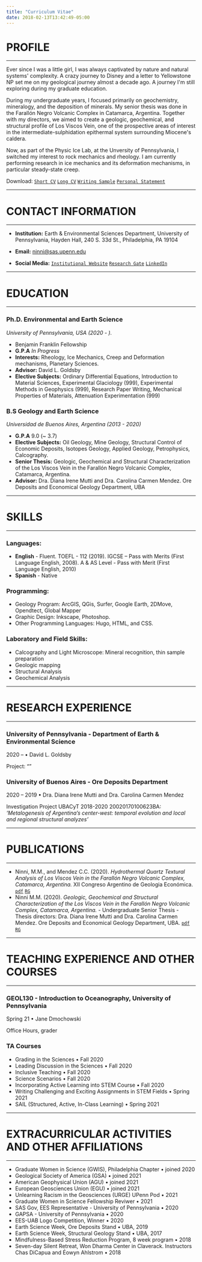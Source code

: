 ```yaml
---
title: "Curriculum Vitae"
date: 2018-02-13T13:42:49-05:00
---
```

# PROFILE
--------------------------------------------------------------------------------
Ever since I was a little girl, I was always captivated by nature and natural systems' complexity. A crazy journey to Disney and a letter to Yellowstone NP set me on my geological journey almost a decade ago. A journey I'm still exploring during my graduate education.

During my undergraduate years, I focused primarily on geochemistry, mineralogy, and the deposition of minerals. My senior thesis was done in the Farallón Negro Volcanic Complex in Catamarca, Argentina. Together with my directors, we aimed to create a geologic, geochemical, and structural profile of Los Viscos Vein, one of the prospective areas of interest in the intermediate-sulphidation epithermal system surrounding Miocene's caldera.  

Now, as part of the Physic Ice Lab, at the Unversity of Pennsylvania, I switched my interest to rock mechanics and rheology. I am currently performing research in ice mechanics and its deformation mechanisms, in particular steady-state creep.

Download: [`Short CV`](https://drive.google.com/file/d/1AVizv-uvsVK6Z8Sf1RN0Sz-Eu3gjGHRL/view?usp=sharing) [`Long CV`](https://drive.google.com/file/d/1Ad_x0EcOquVG9TRuBaA-sJOKqFWFA9SM/view?usp=sharing) [`Writing Sample`](https://drive.google.com/file/d/1AQquO7o9SADyCwJRBT_xQ3ZKgr2SbgVJ/view?usp=sharing) [`Personal Statement`](https://drive.google.com/file/d/1Aeb7YFN4aauvhaHiqcBkv-UthhCOpZ2i/view?usp=sharing)

----------------------------------------------------------

# CONTACT INFORMATION
----------------------------------------------------------
* **Institution:** Earth & Environmental Sciences Department, University of Pennsylvania, Hayden Hall, 240 S. 33d St., Philadelphia, PA 19104

* **Email:** ninni@sas.upenn.edu

* **Social Media:** [`Institutional Website`](http://earth.sas.upenn.edu/people/maria-micaela-ninni)  [`Research Gate`](http://researchgate.net/profile/maria_ninni)  [`LinkedIn`](http://linkedin.com/in/mninni)
----------------------------------------------------------
# EDUCATION
----------------------------------------------------------

### Ph.D. Environmental and Earth Science
*University of Pennsylvania, USA (2020 - ).*
- Benjamin Franklin Fellowship
- **G.P.A** *In Progress*
- **Interests:** Rheology, Ice Mechanics, Creep and Deformation mechanisms, Planetary Sciences. 
- **Advisor:** David L. Goldsby
- **Elective Subjects:** Ordinary Differential Equations, Introduction to Material Sciences, Experimental Glaciology (999), Experimental Methods in Geophysics (999), Research Paper Writing, Mechanical Properties of Materials, Attenuation Experimentation (999)  

### B.S Geology and Earth Science
*Universidad de Buenos Aires, Argentina  (2013 - 2020)*
- **G.P.A** 9.0 (~ 3.7)
- **Elective Subjects:** Oil Geology, Mine Geology, Structural Control of Economic Deposits, Isotopes Geology, Applied Geology, Petrophysics, Calcography. 
- **Senior Thesis:** Geologic, Geochemical and Structural Characterization of the Los Viscos Vein in the Farallón Negro Volcanic Complex, Catamarca, Argentina. 
- **Advisor:** Dra. Diana Irene Mutti and Dra. Carolina Carmen Mendez. Ore Deposits and Economical Geology Department, UBA
----------------------------------------------------------
# SKILLS
----------------------------------------------------------
### Languages:
- **English** - Fluent. TOEFL - 112 (2019). IGCSE – Pass with Merits (First Language English, 2008). 
A & AS Level - Pass with Merit (First Language English, 2010) 
- **Spanish** - Native
### Programming: 
- Geology Program: ArcGIS, QGis, Surfer, Google Earth, 2DMove, Opendtect, Global Mapper
- Graphic Design: Inkscape, Photoshop.
- Other Programming Languages: Hugo, HTML, and CSS.
### Laboratory and Field Skills:
- Calcography and Light Microscope: Mineral recognition, thin sample preparation
- Geologic mapping
- Structural Analysis
- Geochemical Analysis
----------------------------------------------------------
# RESEARCH EXPERIENCE
----------------------------------------------------------
### University of Pennsylvania - Department of Earth & Environmental Science
2020 – • David L. Goldsby

Project: “”

### University of Buenos Aires - Ore Deposits Department
2020 – 2019 • Dra. Diana Irene Mutti and Dra. Carolina Carmen Mendez

Investigation Project UBACyT 2018-2020 20020170100623BA: *‘Metalogenesis of Argentina’s center-west: temporal evolution and local and regional structural analyzes’* 

----------------------------------------------------------
# PUBLICATIONS
----------------------------------------------------------
- Ninni, M.M., and Mendez C.C. (2020). *Hydrothermal Quartz Textural Analysis of Los Viscos Vein in the Farallón Negro Volcanic Complex, Catamarca, Argentina.* XII Congreso Argentino de Geologia Económica. [`pdf`](https://drive.google.com/file/d/1Apxt0jZECa7j4mfTqfuyGVcUsagl0VJz/view?usp=sharing) [`RG`](https://www.researchgate.net/publication/347948976_Analisis_Textural_De_La_Silice_Hidrotermal_En_La_Veta_Los_Viscos_Del_Complejo_Volcanico_Farallon_Negro_Catamarca_Argentina)
- Ninni M.M. (2020). *Geologic, Geochemical and Structural Characterization of the Los Viscos Vein in the Farallón Negro Volcanic Complex, Catamarca, Argentina.* - Undergraduate Senior Thesis - Thesis directors: Dra. Diana Irene Mutti and Dra. Carolina Carmen Mendez. Ore Deposits and Economical Geology Department, UBA. [`pdf`](https://drive.google.com/file/d/1AkX23Grf_VeDCpRQQZ1qXib9Wr_IXu8N/view?usp=sharing) [`RG`](http://localhost:1313/cv/#profile)
----------------------------------------------------------
# TEACHING EXPERIENCE AND OTHER COURSES
----------------------------------------------------------
### GEOL130 - Introduction to Oceanography, University of Pennsylvania
Spring 21 • Jane Dmochowski

Office Hours, grader

### TA Courses 

- Grading in the Sciences				•						Fall 2020
- Leading Discussion in the Sciences	•								Fall 2020
- Inclusive Teaching 					•						Fall 2020
- Science Scenarios 					•						Fall 2020
- Incorporating Active Learning into STEM Course	•						Fall 2020
- Writing Challenging and Exciting Assignments in STEM Fields	•   Spring 2021
- SAIL (Structured, Active, In-Class Learning)  •   Spring 2021


----------------------------------------------------------
# EXTRACURRICULAR ACTIVITIES AND OTHER AFFILIATIONS
----------------------------------------------------------

- Graduate Women in Science (GWIS), Philadelphia Chapter • joined 2020
- Geological Society of America (GSA) • joined 2021  
- American Geophysical Union (AGU) • joined 2021
- European Geosciences Union (EGU) • joined 2021
- Unlearning Racism in the Geosciences (URGE) UPenn Pod • 2021
- Graduate Women in Science Fellowship Reviwer • 2021
- SAS Gov, EES Representative - University of Pennsylvania • 2020
- GAPSA - University of Pennsylvania • 2020
- EES-UAB Logo Competition, Winner • 2020
- Earth Science Week, Ore Deposits Stand • UBA, 2019
- Earth Science Week, Structural Geology Stand • UBA, 2017
- Mindfulness-Based Stress Reduction Program, 8 week program  • 2018 
- Seven-day Silent Retreat, Won Dharma Center in Claverack. Instructors Chas DiCapua and Éowyn Ahlstrom • 2018

